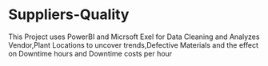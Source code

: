 # Suppliers-Quality
This Project uses PowerBI and Micrsoft Exel for Data Cleaning and Analyzes Vendor,Plant Locations to uncover trends,Defective Materials and the effect on Downtime hours and Downtime costs per hour
